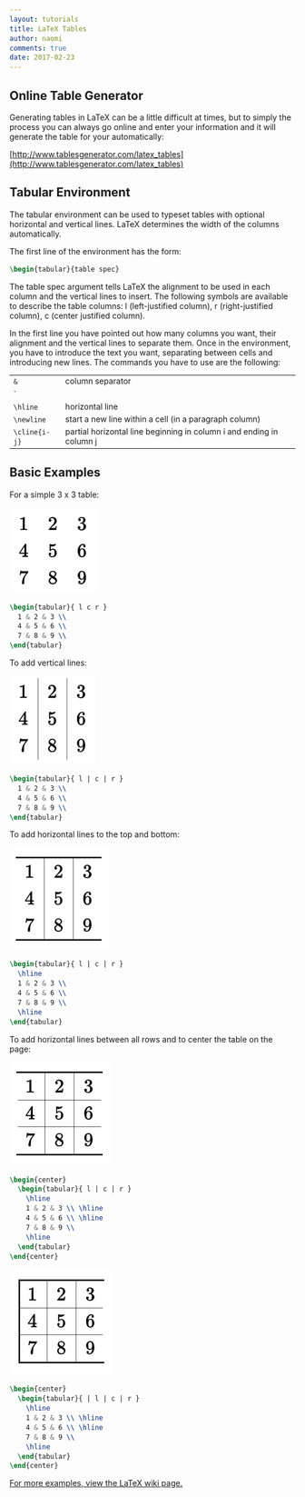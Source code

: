 ```yaml
---
layout: tutorials
title: LaTeX Tables
author: naomi
comments: true
date: 2017-02-23
---
```


## Online Table Generator

Generating tables in LaTeX can be a little difficult at times, but to simply the process you can always go online and enter your information and it will generate the table for your automatically:

[http://www.tablesgenerator.com/latex_tables](http://www.tablesgenerator.com/latex_tables)

## Tabular Environment

The tabular environment can be used to typeset tables with optional horizontal and vertical lines. LaTeX determines the width of the columns automatically.

The first line of the environment has the form:

```latex
\begin{tabular}{table spec}
```

The table spec argument tells LaTeX the alignment to be used in each column and the vertical lines to insert. The following symbols are available to describe the table columns: l (left-justified column), r (right-justified column), c (center justified column).

In the first line you have pointed out how many columns you want, their alignment and the vertical lines to separate them. Once in the environment, you have to introduce the text you want, separating between cells and introducing new lines. The commands you have to use are the following:

|               |                                                                                                   |
|:--------------|:--------------------------------------------------------------------------------------------------|
| `&`           | column separator                                                                                  |
| `||`          | start new row (additional space may be specified after \\ using square brackets, such as \\[6pt]) |
| `\hline`      | horizontal line                                                                                   |
| `\newline`    | start a new line within a cell (in a paragraph column)                                            |
| `\cline{i-j}` | partial horizontal line beginning in column i and ending in column j                              |

## Basic Examples

For a simple 3 x 3 table:

<img class="img-responsive" alt="" src="images/01.png">

```latex
\begin{tabular}{ l c r }
  1 & 2 & 3 \\
  4 & 5 & 6 \\
  7 & 8 & 9 \\
\end{tabular}
```

To add vertical lines:

<img class="img-responsive" alt="" src="images/02.png">

```latex
\begin{tabular}{ l | c | r }
  1 & 2 & 3 \\
  4 & 5 & 6 \\
  7 & 8 & 9 \\
\end{tabular}
```

To add horizontal lines to the top and bottom:

<img class="img-responsive" alt="" src="images/03.png">

```latex
\begin{tabular}{ l | c | r }
  \hline			
  1 & 2 & 3 \\
  4 & 5 & 6 \\
  7 & 8 & 9 \\
  \hline  
\end{tabular}
```

To add horizontal lines between all rows and to center the table on the page:

<img class="img-responsive" alt="" src="images/04.png">

```latex
\begin{center}
  \begin{tabular}{ l | c | r }
    \hline
    1 & 2 & 3 \\ \hline
    4 & 5 & 6 \\ \hline
    7 & 8 & 9 \\
    \hline
  \end{tabular}
\end{center}
```

<img class="img-responsive" alt="" src="images/05.png">

```latex
\begin{center}
  \begin{tabular}{ | l | c | r }
    \hline
    1 & 2 & 3 \\ \hline
    4 & 5 & 6 \\ \hline
    7 & 8 & 9 \\
    \hline
  \end{tabular}
\end{center}
```

[For more examples, view the LaTeX wiki page.](https://en.wikibooks.org/wiki/LaTeX/Tables)
